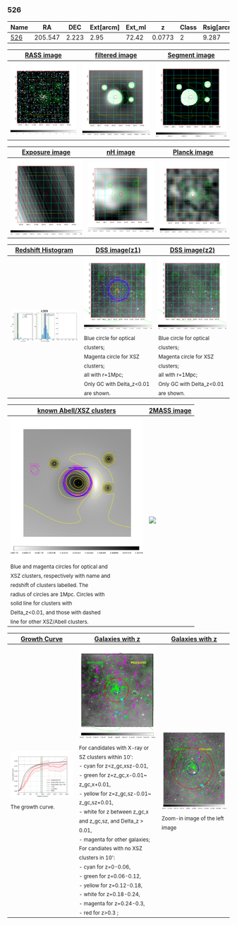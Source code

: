 <div STYLE="page-break-after: always;"></div>

### 526

|Name          |RA          |DEC      | Ext[arcm] | Ext_ml | z    | Class| Rsig[arcmin] | CRsig[c/s] | CR500[c/s] | R500[Mpc] |L500[erg/s]|F500[erg/s/cm^2]| M500[Msun]|Tx[keV]|beta|GC(XSZ,Delta_z<0.01)| GC(OPT,Delta_z<0.01)|GC|alias|
|--------------|------------|------------|---|---|-----------|--------|------|------|----|----|----|----|----|----|----|----|----|----|---|
|[526](script/526.md)     | 205.547       | 2.223       | 2.95    | 72.42   | 0.0773 | 2   | 9.287 |0.266 |0.268 |0.856 |7.642e+43 |5.203e-12 |1.921e+14 |3.281 |2.234 |Tar, |Wen, |Tar, |k369|

|[RASS image](../image/526/526_img.pdf)|[filtered image](../image/526/526_fil.pdf)|[Segment image](../image/526/526_seg.pdf)|
|-------------------|--------------------|-------------------|
| <img src="../image/526/526_img.png" width="300">  | <img src="../image/526/526_fil.png" width="300">   | <img src="../image/526/526_seg.png" width="300">  |

|[Exposure image](../image/526/526_mex.pdf)| [nH image](../image/526/526_nh.pdf)| [Planck image](../image/526/526_p.pdf)|
|-------------------|--------------------|-------------------|
|<img src="../image/526/526_mex.png" width="300">   | <img src="../image/526/526_nh.png" width="300">    | <img src="../image/526/526_p.png" width="300"> |

|[Redshift Histogram](../image/526/526_zg.pdf) | [DSS image(z1)](../image/526/526_dss_z1.pdf)      |  [DSS image(z2)](../image/526/526_dss_z2.pdf)    |
|-------------------|--------------------|-------------------|
|<img src="../image/526/526_zg.png" width="300"> |<img src="../image/526/526_dss_z1.png" width="300"> <sub><br>Blue circle for optical clusters; <br>Magenta circle for XSZ clusters; <br>all with r=1Mpc; <br>Only GC with Delta_z<0.01 are shown. </sub>| <img src="../image/526/526_dss_z2.png" width="300"><sub><br>Blue circle for optical clusters; <br>Magenta circle for XSZ clusters; <br>all with r=1Mpc; <br>Only GC with Delta_z<0.01 are shown. </sub> |

|[known Abell/XSZ clusters](../image/526/526_m.pdf) | [2MASS image](../image/526/526_2mass.pdf)      |
|-------------------|-------------------|
|<img src=../image/526/526_m.png width="300"> <sub><br>Blue and magenta circles for optical and <br>XSZ clusters, respectively with name and <br>redshift of clusters labelled. The <br>radius of circles are 1Mpc. Circles with <br>solid line for clusters with <br>Delta_z<0.01, and those with dashed <br>line for other XSZ/Abell clusters.        </sub>|<img src="../image/526/526_2mass.png" width="300">  |

|[Growth Curve](../image/526/526_gca_all.png) |[Galaxies with z](../image/526/526_opt_ned.pdf) |[Galaxies with z](../image/526/526_opt_ned_zoom.pdf) |
|-------------------|-------------------|-------------------|
| <img src="../image/526/526_gca_all.png" width="300"> <sub><br>The growth curve.</sub>| <img src=../image/526/526_opt_ned.png width="300"> <br><sub> For candidates with X-ray or SZ clusters within 10': <br> - cyan for z<z_gc,xsz-0.01, <br> - green for z=z_gc,x-0.01~ z_gc,x+0.01, <br> - yellow for z=z_gc,sz-0.01~ z_gc,sz+0.01, <br> - white for z between z_gc,x and z_gc,sz, and Delta_z > 0.01, <br> - magenta for other galaxies; <br>For candiates with no XSZ clusters in 10': <br> - cyan for z=0-0.06, <br> - green for z=0.06-0.12, <br> - yellow for z=0.12-0.18, <br> - white for z=0.18-0.24, <br> - magenta for z=0.24-0.3, <br> - red for z>0.3 ;  </sub>|<img src=../image/526/526_opt_ned_zoom.png width="300">  <br><sub> Zoom-in image of the left image</sub>|




